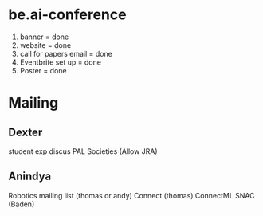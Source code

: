 # be.ai-conference
1. banner = done
2. website = done
3. call for papers email = done
4. Eventbrite set up = done
5. Poster = done

# Mailing 
## Dexter
student exp
discus
PAL
Societies (Allow JRA)

## Anindya
Robotics mailing list (thomas or andy)
Connect (thomas)
ConnectML
SNAC (Baden)

